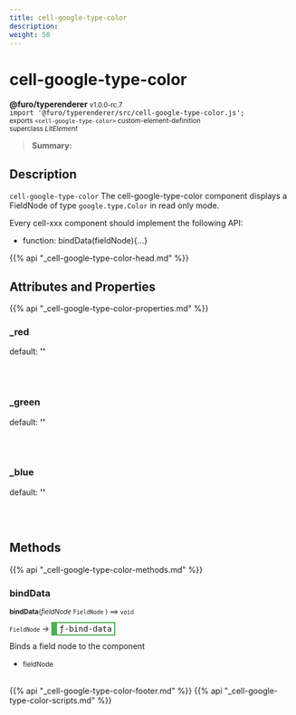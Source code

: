 ```yaml
---
title: cell-google-type-color
description: 
weight: 50
---
```


# cell-google-type-color
**@furo/typerenderer** <small>v1.0.0-rc.7</small>
<br>`import '@furo/typerenderer/src/cell-google-type-color.js';`<small>
<br>exports `<cell-google-type-color>` custom-element-definition
<br>superclass *LitElement*</small>

> **Summary:** 

## Description

`cell-google-type-color`
The cell-google-type-color component displays a FieldNode of type `google.type.Color` in read only mode.

Every cell-xxx component should implement the following API:
- function: bindData(fieldNode){...}

{{% api "_cell-google-type-color-head.md" %}}

## Attributes and Properties
{{% api "_cell-google-type-color-properties.md" %}}






### **_red**
default: **&#39;&#39;**</small>


<br><br>

### **_green**
default: **&#39;&#39;**</small>


<br><br>

### **_blue**
default: **&#39;&#39;**</small>


<br><br>

## Methods
{{% api "_cell-google-type-color-methods.md" %}}


### **bindData**
<small>**bindData**(*fieldNode* `FieldNode` ) ⟹ `void`</small>

<small>`FieldNode` </small> →
<span  style="border-width:2px 2px 2px 10px; border-style: solid;border-color:  rgb(76, 175, 80);font-family:monospace; padding:2px 4px;">ƒ-bind-data</span>

Binds a field node to the component

- <small>fieldNode </small>
<br><br>









{{% api "_cell-google-type-color-footer.md" %}}
{{% api "_cell-google-type-color-scripts.md" %}}
